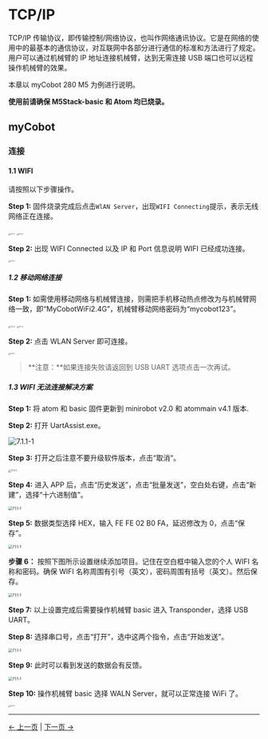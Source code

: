 # TCP/IP

TCP/IP 传输协议，即传输控制/网络协议，也叫作网络通讯协议。它是在网络的使用中的最基本的通信协议，对互联网中各部分进行通信的标准和方法进行了规定。用户可以通过机械臂的 IP 地址连接机械臂，达到无需连接 USB 端口也可以远程操作机械臂的效果。

本章以 myCobot 280 M5 为例进行说明。

**使用前请确保 M5Stack-basic 和 Atom 均已烧录。**

## myCobot

### 连接

#### 1.1 WIFI

请按照以下步骤操作。

**Step 1:** 固件烧录完成后点击`WlAN Server`，出现`WIFI Connecting`提示，表示无线网络正在连接。

<img src="../../resources/10-ApplicationPython/TCPIP/WLANServer.jpg" alt="7.1.1-1" style="zoom: 25%;" />

<img src="../../resources/10-ApplicationPython/TCPIP/WIFIconnecting.jpg" alt="7.1.1-1" style="zoom: 25%;" />

**Step 2:** 出现 WIFI Connected 以及 IP 和 Port 信息说明 WIFI 已经成功连接。

<img src="../../resources/10-ApplicationPython/TCPIP/successfulconnected.jpg" alt="7.1.1-1" style="zoom: 25%;" />

##### 1.2 移动网络连接

**Step 1:** 如需使用移动网络与机械臂连接，则需把手机移动热点修改为与机械臂网络一致，即“MyCobotWiFi2.4G”，机械臂移动网络密码为“mycobot123”。

<img src="../../resources/10-ApplicationPython/TCPIP/热点设置2.jpg" alt="7.1.1-1" style="zoom: 25%;" />

<img src="../../resources/10-ApplicationPython/TCPIP/热点设置1.jpg" alt="7.1.1-1" style="zoom: 25%;" />

**Step 2:** 点击 WLAN Server 即可连接。

<img src="../../resources/10-ApplicationPython/TCPIP/移动链接.jpg" alt="7.1.1-1" style="zoom: 25%;" />

> **注意：**如果连接失败请返回到 USB UART 选项点击一次再试。

##### 1.3 WIFI 无法连接解决方案

**Step 1:** 将 atom 和 basic 固件更新到 minirobot v2.0 和 atommain v4.1 版本.

**Step 2:** 打开 UartAssist.exe。

<img src="../../resources/10-ApplicationPython/TCPIP/UartAssist.exe.jpg" alt="7.1.1-1">

**Step 3:** 打开之后注意不要升级软件版本，点击“取消“。

<img src="../../resources/10-ApplicationPython/TCPIP/UartAssist1.jpg" alt="7.1.1-1" style="zoom:33%;" >

**Step 4:** 进入 APP 后，点击“历史发送”，点击“批量发送”，空白处右键，点击“新建”，选择“十六进制值”。

<img src="../../resources/10-ApplicationPython/TCPIP/UartAssist2.jpg" alt="7.1.1-1" style="zoom: 50%;" >

**Step 5:** 数据类型选择 HEX，输入 FE FE 02 B0 FA，延迟修改为 0，点击“保存”。

<img src="../../resources/10-ApplicationPython/TCPIP/UartAssist3.jpg" alt="7.1.1-1" style="zoom: 50%;" >

**步骤 6：** 按照下图所示设置继续添加项目。记住在空白框中输入您的个人 WIFI 名称和密码。确保 WIFI 名称周围有引号（英文），密码周围有括号（英文）。然后保存。

<img src="../../resources/10-ApplicationPython/TCPIP/UartAssist4.jpg" alt="7.1.1-1" style="zoom: 50%;" >

**Step 7:** 以上设置完成后需要操作机械臂 basic 进入 Transponder，选择 USB UART。

**Step 8:** 选择串口号，点击“打开”，选中这两个指令，点击“开始发送”。

<img src="../../resources/10-ApplicationPython/TCPIP/UartAssist5.jpg" alt="7.1.1-1" style="zoom: 50%;" >

**Step 9:** 此时可以看到发送的数据会有反馈。

<img src="../../resources/10-ApplicationPython/TCPIP/UartAssist6.jpg" alt="7.1.1-1" style="zoom: 50%;" >

**Step 10:** 操作机械臂 basic 选择 WALN Server，就可以正常连接 WiFi 了。

<img src="../../resources/10-ApplicationPython/TCPIP/UartAssist7.jpg" alt="7.1.1-1" style="zoom: 25%;" >

---

[← 上一页](2_API.md) | [下一页 →](4_Handle_control.md)
